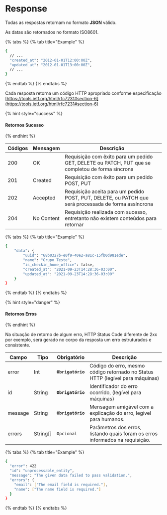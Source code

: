 # Response

Todas as respostas retornam no formato **JSON** válido.

As datas são retornados no formato ISO8601.

{% tabs %}
{% tab title="Example" %}
```bash
{
  // ...
  "created_at": "2012-01-01T12:00:00Z",
  "updated_at": "2012-01-01T13:00:00Z",
  // ...
}
```
{% endtab %}
{% endtabs %}

Cada resposta retorna um código HTTP apropriado conforme especificação [https://tools.ietf.org/html/rfc7231#section-6](https://tools.ietf.org/html/rfc7231#section-6)

{% hint style="success" %}
#### Retornos Sucesso
{% endhint %}

| Códigos | Mensagem   | Descrição                                                                                            |
| ------- | ---------- | ---------------------------------------------------------------------------------------------------- |
| 200     | OK         | Requisição com êxito para um pedido GET, DELETE ou PATCH, PUT que se completou de forma síncrona     |
| 201     | Created    | Requisição com êxito para um pedido POST, PUT                                                        |
| 202     | Accepted   | Requisição aceita para um pedido POST, PUT, DELETE, ou PATCH que será processada de forma assíncrona |
| 204     | No Content | Requisição realizada com sucesso, entretanto não existem conteúdos para retornar                     |

{% tabs %}
{% tab title="Example" %}
```bash
{
    "data": {
        "uuid": "68b0327b-e0f9-40e2-a81c-15fb0d981ede",
        "name": "Grupo Teste",
        "is_checkin_home_office": false,
        "created_at": "2021-09-23T14:28:36-03:00",
        "updated_at": "2021-09-23T14:28:36-03:00"
    }
}
```
{% endtab %}
{% endtabs %}

{% hint style="danger" %}
#### Retornos Erros
{% endhint %}

Na situação de retorno de algum erro, HTTP Status Code diferente de 2xx por exemplo, será gerado no corpo da resposta um erro estruturados e consistente.

| Campo   | Tipo      | Obrigatório       | Descrição                                                                     |
| ------- | --------- | ----------------- | ----------------------------------------------------------------------------- |
| error   | Int       | **`Obrigatório`** | Código do erro, mesmo código retornado no Status HTTP (legível para máquinas) |
| id      | String    | **`Obrigatório`** | Identificador do erro ocorrido, (legível para máquinas)                       |
| message | String    | **`Obrigatório`** | Mensagem amigável com a explicação do erro, legível para humanos.             |
| errors  | String\[] | `Opcional`        | Parâmetros dos erros, listando quais foram os erros informados na requisição. |

{% tabs %}
{% tab title="Example" %}
```bash
{
  "error": 422
  "id": "unprocessable_entity",
  "message": "The given data failed to pass validation.",
  "errors": {
    "email": ["The email field is required."],
    "name": ["The name field is required."]
  }
}
```
{% endtab %}
{% endtabs %}
